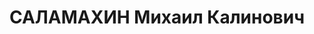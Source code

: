 ---
title: САЛАМАХИН Михаил Калинович
description: "Род. в 1900, Омская обл. [Новосибирская обл.?], Татарский р-н, с. Ново-Михайловское,\
  \ русский, обр.: незаконченное высшее военное. Проживал: г. Проскуров, ДНС [Дом\
  \ начсостава?]. Начальник штаба 3-го кавполка 1-й кавдивизии. \n  Арестован 11.09.1937.\
  \ Обв. в участии в военно-фашистском заговоре, ст.54-1б, 54-8-11 УК УССР. Приговор:\
  \ выездная сессия ВК ВС СССР, 25.11.1937 – ВМН. Расстрелян 25.11.1937. \n  Реабилитирован\
  \ 15.06.1967"
---